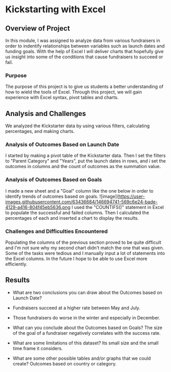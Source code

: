 # Kickstarting with Excel

## Overview of Project
In this module, I was assigned to analyze data from various fundraisers in order to indentify relationships between variables such as launch dates and funding goals.  With the help of Excel I will deliver charts that hopefully give us insight into some of the conditions that cause fundraisers to succeed or fail.  
### Purpose
The purpose of this project is to give us students a better understanding of how to wield the tools of Excel.  Through this project, we will gain experience with Excel syntax, pivot tables and charts. 
## Analysis and Challenges
We analyzed the Kickstarter data by using various filters, calculating percentages, and making charts. 
### Analysis of Outcomes Based on Launch Date
I started by making a pivot table of the Kickstarter data.  Then I set the filters to "Parent Category" and "Years", put the launch dates in rows,  and i set the outcomes in columns and the count of outcomes as the summation value. 
### Analysis of Outcomes Based on Goals
I made a new sheet and a "Goal" column like the one below in order to identify trends of outcomes based on goals.
![image](https://user-images.githubusercontent.com/63436684/146694741-569c6e24-bade-4129-a416-804f45eb5636.png
I used the "COUNTIFS()" statement in Excel to populate the successful and failed columns.  Then I calculated the percentages of each and inserted a chart to display the results.
### Challenges and Difficulties Encountered
Populating the columns of the previous section proved to be quite difficult and I'm not sure why my second chart didn't match the one that was given.  Some of the tasks were tedious and I manually input a lot of statements into the Excel columns. In the future I hope to be able to use Excel more efficiently.   
## Results

- What are two conclusions you can draw about the Outcomes based on Launch Date?
- Fundraisers succeed at a higher rate between May and July. 
- Those fundraisers do worse in the winter and especially in December.

- What can you conclude about the Outcomes based on Goals?
  The size of the goal of a fundraiser negatively correlates with the success rate. 
  
- What are some limitations of this dataset?
  Its small size and the small time frame it considers.

- What are some other possible tables and/or graphs that we could create?
  Outcomes based on country or category. 
